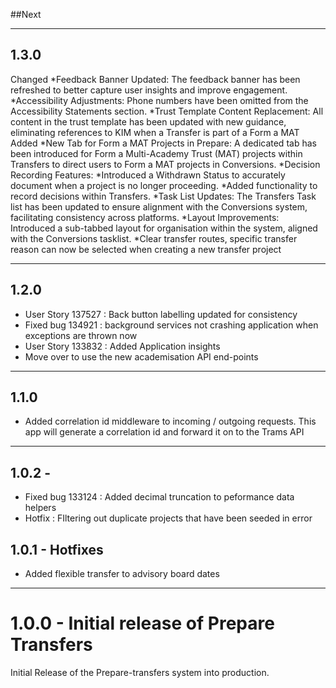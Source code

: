##Next

---

## 1.3.0
Changed
*Feedback Banner Updated: The feedback banner has been refreshed to better capture user insights and improve engagement.
*Accessibility Adjustments: Phone numbers have been omitted from the Accessibility Statements section.
*Trust Template Content Replacement: All content in the trust template has been updated with new guidance, eliminating references to KIM when a Transfer is part of a Form a MAT
Added
*New Tab for Form a MAT Projects in Prepare: A dedicated tab has been introduced for Form a Multi-Academy Trust (MAT) projects within Transfers to direct users to Form a MAT projects in Conversions.
*Decision Recording Features:
*Introduced a Withdrawn Status to accurately document when a project is no longer proceeding.
*Added functionality to record decisions within Transfers.
*Task List Updates: The Transfers Task list has been updated to ensure alignment with the Conversions system, facilitating consistency across platforms.
*Layout Improvements: Introduced a sub-tabbed layout for organisation within the system, aligned with the Conversions tasklist.
*Clear transfer routes, specific transfer reason can now be selected when creating a new transfer project

---

## 1.2.0
* User Story 137527 : Back button labelling updated for consistency
* Fixed bug 134921 : background services not crashing application when exceptions are thrown now
* User Story 133832 : Added Application insights 
* Move over to use the new academisation API end-points

---

## 1.1.0

* Added correlation id middleware to incoming / outgoing requests.
This app will generate a correlation id and forward it on to the Trams API

---

## 1.0.2 - 
* Fixed bug 133124 : Added decimal truncation to peformance data helpers
* Hotfix : FIltering out duplicate projects that have been seeded in error

## 1.0.1 - Hotfixes
* Added flexible transfer to advisory board dates

---

# 1.0.0 - Initial release of Prepare Transfers
Initial Release of the Prepare-transfers system into production.
